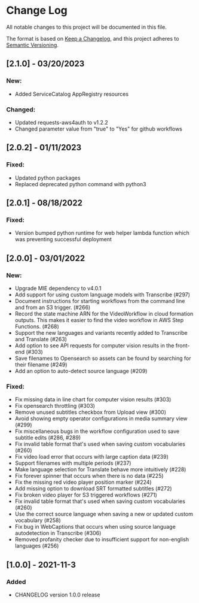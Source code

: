 # Change Log
All notable changes to this project will be documented in this file.

The format is based on [Keep a Changelog](https://keepachangelog.com/en/1.0.0/),
and this project adheres to [Semantic Versioning](https://semver.org/spec/v2.0.0.html).

## [2.1.0] - 03/20/2023

### New:

* Added ServiceCatalog AppRegistry resources

### Changed:

* Updated requests-aws4auth to v1.2.2
* Changed parameter value from "true" to "Yes" for github workflows

## [2.0.2] - 01/11/2023

### Fixed:

* Updated python packages
* Replaced deprecated python command with python3

## [2.0.1] - 08/18/2022

### Fixed:

* Version bumped python runtime for web helper lambda function which was preventing successful deployment

## [2.0.0] - 03/01/2022

### New:

* Upgrade MIE dependency to v4.0.1
* Add support for using custom language models with Transcribe (#297)
* Document instructions for starting workflows from the command line and from an S3 trigger. (#266)
* Record the state machine ARN for the VideoWorkflow in cloud formation outputs. This makes it easier to find the video workflow in AWS Step Functions. (#268)
* Support the new languages and variants recently added to Transcribe and Translate (#263)
* Add option to see API requests for computer vision results in the front-end (#303)
* Save filenames to Opensearch so assets can be found by searching for their filename (#249)
* Add an option to auto-detect source language (#209)

### Fixed:

* Fix missing data in line chart for computer vision results (#303)
* Fix opensearch throttling (#303)
* Remove unused subtitles checkbox from Upload view (#300)
* Avoid showing empty operator configurations in media summary view (#299) 
* Fix miscellaneous bugs in the workflow configuration used to save subtitle edits (#286, #289)
* Fix invalid table format that's used when saving custom vocabularies (#260)
* Fix video load error that occurs with large caption data (#239)
* Support filenames with multiple periods (#237)
* Make language selection for Translate behave more intuitively (#228)
* Fix forever spinner that occurs when there is no data (#225)
* Fix the missing red video player position marker (#224)
* Add missing option to download SRT formatted subtitles (#272)
* Fix broken video player for S3 triggered workflows (#271)
* Fix invalid table format that's used when saving custom vocabularies (#260)
* Use the correct source language when saving a new or updated custom vocabulary (#258)
* Fix bug in WebCaptions that occurs when using source language autodetection in Transcribe (#306)
* Removed profanity checker due to insufficient support for non-english languages (#256) 

## [1.0.0] - 2021-11-3
### Added
- CHANGELOG version 1.0.0 release
